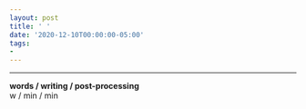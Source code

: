 ```yaml
---
layout: post
title: ' '
date: '2020-12-10T00:00:00-05:00'
tags:
- 
--- 
```


<!-- {:target="_blank"} -->



---


<!-- hyperlink bank -->


<!-- &#042; = asterisk -->
<!-- &#039; = single quote '-->

**words / writing / post-processing**  
w / min / min